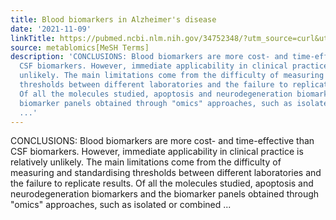 ```yaml
---
title: Blood biomarkers in Alzheimer's disease
date: '2021-11-09'
linkTitle: https://pubmed.ncbi.nlm.nih.gov/34752348/?utm_source=curl&utm_medium=rss&utm_campaign=pubmed-2&utm_content=1Zkrxt7ktlCbHBXEV3v65xxSnkSWNsJ1A6Fq3gBniKhGfIUslK&fc=20210907212339&ff=20211112194353&v=2.15.0
source: metablomics[MeSH Terms]
description: 'CONCLUSIONS: Blood biomarkers are more cost- and time-effective than
  CSF biomarkers. However, immediate applicability in clinical practice is relatively
  unlikely. The main limitations come from the difficulty of measuring and standardising
  thresholds between different laboratories and the failure to replicate results.
  Of all the molecules studied, apoptosis and neurodegeneration biomarkers and the
  biomarker panels obtained through "omics" approaches, such as isolated or combined
  ...'
---
```

CONCLUSIONS: Blood biomarkers are more cost- and time-effective than CSF biomarkers. However, immediate applicability in clinical practice is relatively unlikely. The main limitations come from the difficulty of measuring and standardising thresholds between different laboratories and the failure to replicate results. Of all the molecules studied, apoptosis and neurodegeneration biomarkers and the biomarker panels obtained through "omics" approaches, such as isolated or combined ...